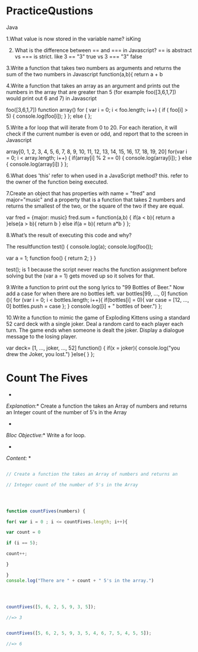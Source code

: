 # PracticeQustions
Java


1.What value is now stored in the variable name? 
isKing



2. What is the difference between == and === in Javascript?
== is abstract vs === is strict. like 3 == "3" true vs 3 === "3" false



3.Write a function that takes two numbers as arguments and returns the sum of the two numbers in Javascript
function(a,b){
return a + b



4.Write a function that takes an array as an argument and prints out the numbers 
in the array that are greater than 5 (for example foo([3,6,1,7]) 
would print out 6 and 7) in Javascript

foo([3,6,1,7])
function array()
for ( var i = 0; i < foo.length; i++) {
if ( foo[i] > 5) {
console.log(foo[i]);
}
};
else {
};




5.Write a for loop that will iterate from 0 to 20. For each iteration, 
it will check if the current number is even or odd, and report that to the screen in Javascript

array[0, 1, 2, 3, 4, 5, 6, 7, 8, 9, 10, 11, 12, 13, 14, 15, 16, 17, 18, 19, 20]
for(var i = 0; i < array.length; i++) {
if(array[i] % 2 == 0) {
console.log(array[i]);
}
else {
console.log(array[i])
}
};




6.What does 'this' refer to when used in a JavaScript method?
this. refer to the owner of the function being executed.




7.Create an object that has properties with name = "fred" and major="music" and a property 
that is a function that takes 2 numbers and returns the smallest of the two, or the square of the two if they are equal.

var fred = {major: music}
fred.sum = function(a,b) {
if(a < b){
return a
}else(a > b){
return b
} else if(a = b){
return a*b
}
};




8.What’s the result of executing this code and why? 

The resultfunction test() {
   console.log(a);
   console.log(foo());
   
   var a = 1;
   function foo() {
      return 2;
   }
}

test(); 
is 1 because the script never reachs the function assignment before solving
but the (var a = 1) gets moved up so it solves for that.




9.Write a function to print out the song lyrics to "99 Bottles of Beer." 
Now add a case for when there are no bottles left.
var bottles[99, ..., 0]
function (){
for (var i = 0; i < bottles.length; i++){
if(bottles[i] = 0){
var case = [12, ..., 0]
bottles.push = case
};
}
console.log([i] + " bottles of beer.")
};




10.Write a function to mimic the game of Exploding Kittens using a standard 52 card deck 
with a single joker. Deal a random card to each player each turn. The game ends when 
someone is dealt the joker. Display a dialogue message to the losing player.

var deck= [1, ..., joker, ..., 52]
function() {
if(x = joker){
console.log("you drew the Joker, you lost.")
}else{
}
};








# Count The Fives

*
*Explanation:** Create a function the takes an Array of numbers and returns an Integer count of the number of 5's in the Array

*
*Bloc Objective:** Write a for loop.

*
*Content:*
*

```javascript

// Create a function the takes an Array of numbers and returns an

// Integer count of the number of 5's in the Array




function countFives(numbers) {

for( var i = 0 ; i <= countFives.length; i++){

var count = 0

if (i == 5);

count++;

}

}
console.log("There are " + count + " 5's in the array.")




countFives([5, 6, 2, 5, 9, 3, 5]);

//=> 3


countFives([5, 6, 2, 5, 9, 3, 5, 4, 6, 7, 5, 4, 5, 5]);

//=> 6
```









